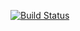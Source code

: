 [![Build Status](https://travis-ci.org/Arbuzov/Travel.svg?branch=master)](https://travis-ci.org/Arbuzov/Travel)
